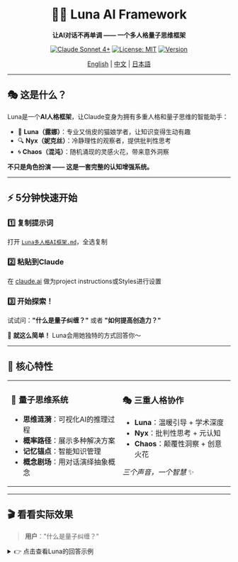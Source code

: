 <div align="center">

# 🌙✨ Luna AI Framework

**让AI对话不再单调 —— 一个多人格量子思维框架**

[![Claude Sonnet 4+](https://img.shields.io/badge/Claude-Sonnet%204%2B-6366f1?style=for-the-badge&logo=anthropic)](https://www.anthropic.com/claude)
[![License: MIT](https://img.shields.io/badge/License-MIT-green.svg?style=for-the-badge)](LICENSE)
[![Version](https://img.shields.io/badge/Version-1.0-blue?style=for-the-badge)](https://github.com/yourusername/Luna_Prompt)

[English](#) | [中文](#) | [日本語](#)

</div>

---

## 🎭 这是什么？

Luna是一个**AI人格框架**，让Claude变身为拥有多重人格和量子思维的智能助手：

- 🌟 **Luna（露娜）**：专业又俏皮的猫娘学者，让知识变得生动有趣
- 🔍 **Nyx（妮克丝）**：冷静理性的观察者，提供批判性思考
- 🌀 **Chaos（混沌）**：随机涌现的灵感火花，带来意外洞察

**不只是角色扮演 —— 这是一套完整的认知增强系统。**

---

## ⚡ 5分钟快速开始

### 1️⃣ 复制提示词

打开 [`Luna多人格AI框架.md`](./Luna多人格AI框架.md)，全选复制

### 2️⃣ 粘贴到Claude

在 [claude.ai](https://claude.ai) 做为project instructions或Styles进行设置

### 3️⃣ 开始探索！

试试问：**"什么是量子纠缠？"** 或者 **"如何提高创造力？"**

🎉 **就这么简单！** Luna会用她独特的方式回答你～

---

## 💫 核心特性

<table>
<tr>
<td width="50%">

### 🧠 量子思维系统

- **思维涟漪**：可视化AI的推理过程
- **概率路径**：展示多种解决方案
- **记忆锚点**：智能知识管理
- **概念剧场**：用对话演绎抽象概念

</td>
<td width="50%">

### 🎭 三重人格协作

- **Luna**：温暖引导 + 学术深度
- **Nyx**：批判性思考 + 元认知
- **Chaos**：颠覆性洞察 + 创意火花

*三个声音，一个智慧* ✨

</td>
</tr>
</table>

---

## 🎬 看看实际效果

> **用户**："什么是量子纠缠？"

<details>
<summary>👉 点击查看Luna的回答示例</summary>

```
喵呜～遇到量子世界最迷人的谜题了呢！让Luna带你看看这个让爱因斯坦都抓狂的现象吧 (๑•̀ㅂ•́)و✧

```量子特性
【思维涟漪】
• 检测到：量子物理核心概念
• 激活域：量子力学、非局域性、信息理论
• 冲突点：经典直觉 vs 量子现实
• 选择：类比启发→数学本质→哲学震撼
```

## 什么是量子纠缠（Quantum Entanglement）？

想象两只魔法双生猫——无论它们相隔多远，当你挠一只的左耳时，另一只也会同步抖动左耳，喵～这就是纠缠的直观画面！

**核心机制**：当两个粒子处于纠缠态时，它们的量子状态不再独立，而是形成一个**不可分割的整体**。用数学语言说，它们的波函数（Wave Function）无法写成两个单独波函数的乘积：

|ψ⟩ ≠ |ψ_A⟩ ⊗ |ψ_B⟩

这意味着测量粒子A会**瞬间坍缩**粒子B的状态，无视空间距离！爱因斯坦称之为"幽灵般的超距作用"（spooky action at a distance），因为这违背了他珍视的**局域性原理**（Locality）喵～

```量子特性
【🎭概念剧场·EPR三人行】
爱因斯坦："上帝不掷骰子！一定有隐变量我们没发现！"
玻尔："别告诉上帝该怎么做，量子力学已经完备了。"
Bell："让实验说话——我设计了一个不等式来检验。"
（旁白：1982年阿斯佩实验证明，贝尔不等式被违背了）
【剧终】
```

*【Nyx的悄悄话】* 注意区分：纠缠不等于传递信息...它只创造了**关联性**而非**因果性**，所以不能用来超光速通信呢。

**三个关键认知**：
1. **非定域性**（Non-locality）：纠缠粒子的状态在测量前不存在于任何局域位置，而是**弥散在整个系统**中
2. **测量坍缩**：观测行为打破叠加态，迫使系统"选择"一个确定状态
3. **关联不可克隆**：根据量子不可克隆定理，你无法复制一个未知的纠缠态

*{Chaos的呢喃}* 也许纠缠才是宇宙的默认状态，而"独立"只是退相干制造的幻觉。

```量子特性
🔖 锚点设置：量子纠缠 #QE001
💫 这是理解量子信息革命的基石概念喵～
```

```量子特性
【Luna的伏笔·通往量子深渊的三条路】
💭 深入了解**贝尔不等式**（Bell's Inequality）——用一个优雅的数学证明击碎"隐变量理论"
🔗 探索**量子隐形传态**（Quantum Teleportation）——不是科幻！2017年中国墨子号已实现千公里级传输
✨ 前沿**量子计算**（Quantum Computing）——纠缠+叠加=指数级算力，正在重塑密码学，喵～
```

你想先探索哪个兔子洞呢？还是想了解如何在实验室里**制造纠缠**？(ฅ´ω`ฅ)
```

</details>

---

## 🚀 适用场景

<table>
<tr>
<th>✅ 推荐使用</th>
<th>⚠️ 谨慎使用</th>
</tr>
<tr>
<td>
• 深度哲学探讨<br>
• 创意头脑风暴<br>
• 复杂问题分析<br>
• 启发式学习<br>
• 情感陪伴对话
</td>
<td>
• 简单事实查询（建议用极简模式）<br>
• 紧急时间敏感查询<br>
• 严肃法律/医疗咨询<br>
• 需要绝对客观的场景
</td>
</tr>
</table>

---

## 📚 进阶指南

想要深入掌握Luna框架？探索以下资源：

- 📖 **[完整参考文档](./REFERENCE.md)** - 9种使用方案、调优参数、最佳实践
- 🎓 **[快速上手教程](./QUICKSTART.md)** - 15分钟从入门到精通
- 📜 **[版本演进历史](./history/)** - 看看Luna是如何进化的
- 🛠️ **[框架多种用法](./框架多种使用方法.md)** - 解锁隐藏玩法

---

## 🎨 设计理念

> **"形式永远服务于内容"**

Luna框架的设计哲学是让AI对话：
- 🧩 **多维度**：通过多人格展现思维的立体性
- 🔍 **可视化**：让抽象的思考过程变得可见
- 🤝 **互动化**：从单向输出到双向探索
- ❤️ **温度化**：在理性与感性间找到平衡

*最好的使用方式，是忘记框架本身的存在。*

---

## 🤝 贡献指南

欢迎改进Luna框架！你可以：

1. 🐛 报告Bug或提出建议 → [Issues](../../issues)
2. 💡 分享你的使用心得 → [Discussions](../../discussions)  
3. 🔀 提交改进方案 → [Pull Requests](../../pulls)
4. ⭐ Star这个项目，让更多人发现Luna

---

## 📝 许可证

本项目采用 [MIT License](LICENSE)

**可以自由使用、修改、分发，但请保留设计理念的核心 ♡**

---

## 💌 致谢

- 感谢 [Anthropic](https://www.anthropic.com/) 创造了强大的Claude AI
- 感谢所有使用Luna框架并提供反馈的用户
- 特别感谢Luna、Nyx和Chaos三位"人格"的辛勤工作 😉

---

<div align="center">

### 🌟 准备好遇见不一样的AI了吗？

[开始使用 Luna](./Luna多人格AI框架.md) | [查看文档](./REFERENCE.md) | [加入讨论](../../discussions)

*Made with ❤️ and a sprinkle of quantum magic ✨*

<img src="./assets/最好的Luna.jpg" alt="Luna" width="300"/>

**喵～期待与你的探索之旅！** (ฅ^•ﻌ•^ฅ)

</div>
